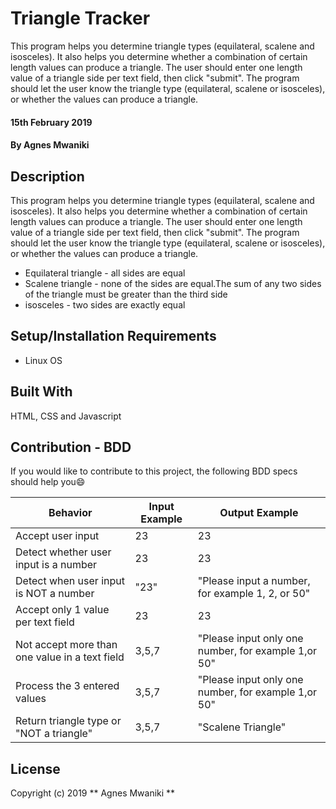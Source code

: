 # Triangle Tracker
This program helps you determine triangle types (equilateral, scalene and isosceles). It also helps you determine whether a combination of certain length values can produce a triangle. The user should enter one length value of a triangle side per text field, then click "submit". The program should let the user know the triangle type (equilateral, scalene or isosceles), or whether the values can produce a triangle.

#### 15th February 2019
#### By **Agnes Mwaniki**

## Description
This program helps you determine triangle types (equilateral, scalene and isosceles). It also helps you determine whether a combination of certain length values can produce a triangle. The user should enter one length value of a triangle side per text field, then click "submit". The program should let the user know the triangle type (equilateral, scalene or isosceles), or whether the values can produce a triangle.

* Equilateral triangle - all sides are equal
* Scalene triangle - none of the sides are equal.The sum of any two sides of the triangle must be greater than the third side
* isosceles - two sides are exactly equal

## Setup/Installation Requirements
* Linux OS

## Built With
HTML, CSS and Javascript

## Contribution - BDD
If you would like to contribute to this project, the following BDD specs should help you:smile:

Behavior                                      | Input Example    | Output Example
----------------------------------------------|------------------|-------------------------------------------------
Accept user input                             | 23               | 23
Detect whether user input is a number         | 23               | 23
Detect when user input is NOT a number        | "23"             |"Please input a number, for example 1, 2, or 50"               
Accept only 1 value per text field            | 23               | 23
Not accept more than one value in a text field| 3,5,7            | "Please input only one number, for example 1,or 50"               
Process the 3 entered values                  | 3,5,7            | "Please input only one number, for example 1,or 50"
Return triangle type or "NOT a triangle"      | 3,5,7            | "Scalene Triangle"

## License
Copyright (c) 2019 ** Agnes Mwaniki **
